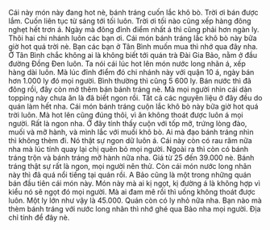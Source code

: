 Cái này món này đang hot nè, bánh tráng cuốn lắc khô bò. Trời ơi bán được lắm. Cuốn liên tục từ sáng tới tối luôn. Trời ơi tối nào cũng xếp hàng đông nghẹt hết trơn á. Ngày mà đông đỉnh điểm nhất á thì cũng phải hơn ngàn ly. Thôi hai chi nhánh luôn các bạn ơi. Cái món bánh tráng lắc khô bò này bữa giờ hot quá trời nè. Bạn các bạn ở Tân Bình muốn mua thì nhớ qua đây nha. Ở Tân Bình chắc không ai là không biết tới quán trà Đài Gia Bảo, nằm ở đầu đường Đồng Đen luôn. Ta nói cái lúc hot lên món nước long nhãn á, xếp hàng dài luôn. Mà lúc đỉnh điểm đó chi nhánh này với quận 10 á, ngày bán hơn 1.000 ly đó mọi người. Bình thường thì cũng 5 600 ly. Bán nước thì đã đông rồi, đây còn mở thêm bán bánh tráng nè. Mà mọi người nhìn cái dàn topping này chưa ăn là đã biết ngon rồi. Tất cả các nguyên liệu ở đây đều do quán làm hết nha. Cái món bánh tráng cuộn lắc khô bò này bữa giờ hot quá trời luôn. Mà hot lên cũng đúng thôi, vì ăn không thoát được luôn á mọi người. Rất là ngon nha. Ở đây tính thấy cuộn với tốp mỡ, trứng lòng đào, muối và mỡ hành, và mình lắc với muối khô bò. Ai mà đạo bánh tráng nhìn thì không thèm đi. Nó thật sự ngon dữ luôn á. Cái này còn có rau răm nữa nha mà lúc tính quay lại chị quên bỏ mọi người. Ngoài ra thì còn có bánh tráng trộn và bánh tráng mỡ hành nữa nha. Giá từ 25 đến 39.000 nè. Bánh tráng thật sự rất là ngon, mọi người nên thử. Còn cái món nước long nhãn này thì đã quá nổi tiếng tại quán rồi. A Bảo cũng là một trong những quán bán đầu tiên cái món này. Món này mà ai kị ngọt, kị đường á là không hợp vì kiểu nó sẽ ngọt đó mọi người. Mà ai đam mê rồi thì uống không thoát được luôn. Một ly lớn như vậy là 45.000. Quán còn có ly nhỏ nữa nha. Bạn nào mà thèm bánh tráng với nước long nhãn thì nhớ ghé qua Bảo nha mọi người. Địa chỉ tính để đây nè.